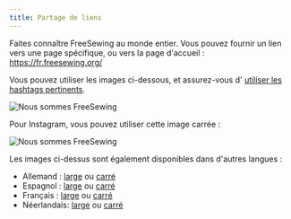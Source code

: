 ```yaml
---
title: Partage de liens
---
```


Faites connaître FreeSewing au monde entier. Vous pouvez fournir un lien vers une page spécifique, ou vers la page d'accueil : https://fr.freesewing.org/

Vous pouvez utiliser les images ci-dessous, et assurez-vous d' [utiliser les hashtags pertinents](/community/hashtags/).

<img src="/share/en.wide.png" alt="Nous sommes FreeSewing" style="max-height: 25vh;" class="shadow" />

Pour Instagram, vous pouvez utiliser cette image carrée :

<img src="/share/en.square.png" alt="Nous sommes FreeSewing" style="max-height: 25vh;" class="shadow" />

Les images ci-dessus sont également disponibles dans d'autres langues :

- Allemand : [large](/share/de.wide.jpg) ou [carré](/share/de.square.jpg)
- Espagnol : [large](/share/es.wide.jpg) ou [carré](/share/es.square.jpg)
- Français : [large](/share/fr.wide.jpg) ou [carré](/share/fr.square.jpg)
- Néerlandais: [large](/share/nl.wide.jpg) ou [carré](/share/nl.square.jpg)
